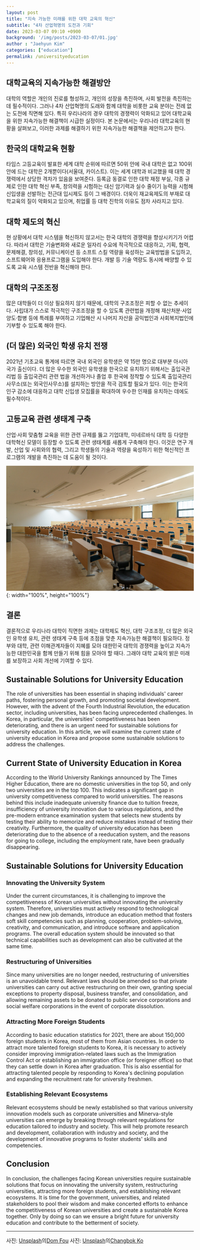 ```yaml
---
layout: post
title: "지속 가능한 미래를 위한 대학 교육의 혁신"
subtitle: "4차 산업혁명의 도전과 기회"
date: 2023-03-07 09:10 +0900
background: '/img/posts/2023-03-07/01.jpg'
author : "Jaehyun Kim"
categories: ["education"]
permalink: /universityeducation
---
```


## 대학교육의 지속가능한 해결방안

대학의 역할은 개인의 진로를 형성하고, 개인의 성장을 촉진하며, 사회 발전을 촉진하는 데 필수적이다. 그러나 4차 산업혁명의 도래와 함께 대학을 비롯한 교육 분야는 전례 없는 도전에 직면해 있다. 
특히 우리나라의 경우 대학의 경쟁력이 악화되고 있어 대학교육을 위한 지속가능한 해결책이 시급한 실정이다. 본 논문에서는 우리나라 대학교육의 현황을 살펴보고, 이러한 과제를 해결하기 위한 지속가능한 해결책을 제안하고자 한다.


## 한국의 대학교육 현황

타임스 고등교육이 발표한 세계 대학 순위에 따르면 50위 안에 국내 대학은 없고 100위 안에 드는 대학은 2개뿐이다(서울대, 카이스트). 이는 세계 대학과 비교했을 때 대학 경쟁력에서 상당한 격차가 있음을 보여준다. 
등록금 동결로 인한 대학 재정 부실, 각종 규제로 인한 대학 혁신 부족, 창의력을 시험하는 대신 암기력과 실수 줄이기 능력을 시험해 신입생을 선발하는 전근대 입시제도 등이 그 배경이다. 더욱이 재교육제도의 부재로 대학교육의 질이 악화되고 있으며, 취업률 등 대학 진학의 이유도 점차 사라지고 있다.

## 대학 제도의 혁신

현 상황에서 대학 시스템을 혁신하지 않고서는 한국 대학의 경쟁력을 향상시키기가 어렵다. 따라서 대학은 기술변화와 새로운 일자리 수요에 적극적으로 대응하고, 기획, 협력, 문제해결, 창의성, 커뮤니케이션 등 소프트 스킬 역량을 육성하는 교육방법을 도입하고, 소프트웨어와 응용프로그램을 도입해야 한다. 개발 등 기술 역량도 동시에 배양할 수 있도록 교육 시스템 전반을 혁신해야 한다.

## 대학의 구조조정

많은 대학들이 더 이상 필요하지 않기 때문에, 대학의 구조조정은 피할 수 없는 추세이다. 사립대가 스스로 적극적인 구조조정을 할 수 있도록 관련법을 개정해 재산처분·사업양도·합병 등에 특례를 부여하고 기업해산 시 나머지 자산을 공익법인과 사회복지법인에 기부할 수 있도록 해야 한다.

## (더 많은) 외국인 학생 유치 전쟁

2021년 기초교육 통계에 따르면 국내 외국인 유학생은 약 15만 명으로 대부분 아시아 국가 출신이다. 더 많은 우수한 외국인 유학생을 한국으로 유치하기 위해서는 출입국관리법 등 출입국관리 관련 법을 개선하거나 졸업 후 한국에 정착할 수 있도록 출입국관리사무소(또는 외국인사무소)를 설치하는 방안을 적극 검토할 필요가 있다. 
이는 한국의 인구 감소에 대응하고 대학 신입생 모집률을 확대하여 우수한 인재를 유치하는 데에도 필수적이다.

## 고등교육 관련 생태계 구축

산업·사회 맞춤형 교육을 위한 관련 규제를 뚫고 기업대학, 미네르바식 대학 등 다양한 대학혁신 모델이 등장할 수 있도록 관련 생태계를 새롭게 구축해야 한다. 이것은 연구 개발, 산업 및 사회와의 협력, 그리고 학생들의 기술과 역량을 육성하기 위한 혁신적인 프로그램의 개발을 촉진하는 데 도움이 될 것이다.

![campus](img/posts/2023-03-07/02.jpg){: width="100%", height="100%"}


## 결론

결론적으로 우리나라 대학이 직면한 과제는 대학제도 혁신, 대학 구조조정, 더 많은 외국인 유학생 유치, 관련 생태계 구축 등에 초점을 맞춘 지속가능한 해결책이 필요하다. 정부와 대학, 관련 이해관계자들이 지혜를 모아 대한민국 대학의 경쟁력을 높이고 지속가능한 대한민국을 함께 만들기 위해 힘을 모아야 할 때다. 
그래야 대학 교육의 밝은 미래를 보장하고 사회 개선에 기여할 수 있다.



## Sustainable Solutions for University Education

The role of universities has been essential in shaping individuals' career paths, fostering personal growth, and promoting societal development. However, with the advent of the Fourth Industrial Revolution, the education sector, including universities, has been facing unprecedented challenges. In Korea, in particular, the universities' competitiveness has been deteriorating, and there is an urgent need for sustainable solutions for university education. In this article, we will examine the current state of university education in Korea and propose some sustainable solutions to address the challenges.

## Current State of University Education in Korea

According to the World University Rankings announced by The Times Higher Education, there are no domestic universities in the top 50, and only two universities are in the top 100. This indicates a significant gap in university competitiveness compared to world universities. The reasons behind this include inadequate university finance due to tuition freeze, insufficiency of university innovation due to various regulations, and the pre-modern entrance examination system that selects new students by testing their ability to memorize and reduce mistakes instead of testing their creativity. Furthermore, the quality of university education has been deteriorating due to the absence of a reeducation system, and the reasons for going to college, including the employment rate, have been gradually disappearing.

## Sustainable Solutions for University Education

### Innovating the University System

Under the current circumstances, it is challenging to improve the competitiveness of Korean universities without innovating the university system. Therefore, universities must actively respond to technological changes and new job demands, introduce an education method that fosters soft skill competencies such as planning, cooperation, problem-solving, creativity, and communication, and introduce software and application programs. The overall education system should be innovated so that technical capabilities such as development can also be cultivated at the same time.

### Restructuring of Universities

Since many universities are no longer needed, restructuring of universities is an unavoidable trend. Relevant laws should be amended so that private universities can carry out active restructuring on their own, granting special exceptions to property disposal, business transfer, and consolidation, and allowing remaining assets to be donated to public service corporations and social welfare corporations in the event of corporate dissolution.

### Attracting More Foreign Students

According to basic education statistics for 2021, there are about 150,000 foreign students in Korea, most of them from Asian countries. In order to attract more talented foreign students to Korea, it is necessary to actively consider improving immigration-related laws such as the Immigration Control Act or establishing an immigration office (or foreigner office) so that they can settle down in Korea after graduation. This is also essential for attracting talented people by responding to Korea's declining population and expanding the recruitment rate for university freshmen.

### Establishing Relevant Ecosystems

Relevant ecosystems should be newly established so that various university innovation models such as corporate universities and Minerva-style universities can emerge by breaking through relevant regulations for education tailored to industry and society. This will help promote research and development, collaboration with industry and society, and the development of innovative programs to foster students' skills and competencies.

## Conclusion

In conclusion, the challenges facing Korean universities require sustainable solutions that focus on innovating the university system, restructuring universities, attracting more foreign students, and establishing relevant ecosystems. It is time for the government, universities, and related stakeholders to pool their wisdom and make concerted efforts to enhance the competitiveness of Korean universities and create a sustainable Korea together. Only by doing so can we ensure a bright future for university education and contribute to the betterment of society.


---
사진: [Unsplash](https://unsplash.com/ko/%EC%82%AC%EC%A7%84/YRMWVcdyhmI?utm_source=unsplash&utm_medium=referral&utm_content=creditCopyText)의[Dom Fou](https://unsplash.com/pt-br/@domlafou?utm_source=unsplash&utm_medium=referral&utm_content=creditCopyText)
사진: [Unsplash](https://unsplash.com/ko/%EC%82%AC%EC%A7%84/F8t2VGnI47I?utm_source=unsplash&utm_medium=referral&utm_content=creditCopyText)의[Changbok Ko](https://unsplash.com/@kochangbok?utm_source=unsplash&utm_medium=referral&utm_content=creditCopyText)

